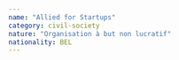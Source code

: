 ```yaml
---
name: "Allied for Startups"
category: civil-society
nature: "Organisation à but non lucratif"
nationality: BEL
---
```

    